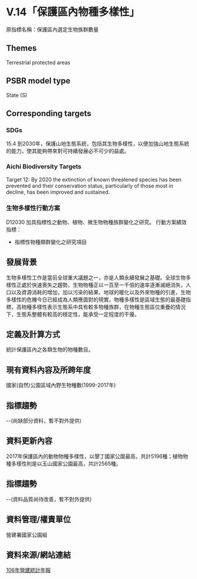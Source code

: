 # V.14「保護區內物種多樣性」
原指標名稱：保護區內選定生物族群數量
<script type="text/javascript" src="http://cdn.mathjax.org/mathjax/latest/MathJax.js?config=TeX-AMS-MML_HTMLorMML"></script>

## Themes
Terrestrial protected areas
## PSBR model type
State (S)
## Corresponding targets
### SDGs
15.4 到2030年，保護山地生態系統，包括其生物多樣性，以便加強山地生態系統的能力，使其能夠帶來對可持續發展必不可少的益處。
### Aichi Biodiversity Targets
Target 12: By 2020 the extinction of known threatened species has been prevented and their conservation status, particularly of those most in decline, has been improved and sustained.
### 生物多樣性行動方案
D12030 加具指標性之動物、植物、微生物物種族群變化之研究。 行動方案績效指標：
* 指標性物種類群變化之研究項目
## 發展背景
生物多樣性工作是當前全球重大議題之一，亦是人類永續發展之基礎。全球生物多樣性正處於快速喪失之趨勢，生物物種正以一百至一千倍的速率逐漸滅絕消失，人口以及資源消耗的增加，加以污染的結果、地球的暖化以及外來物種的引進，生物多樣性的危機今日已經成為人類應面對的現實。物種多樣性是區域生態的最基礎指標，高物種多樣性表示生態系中具有較多物種族群，在物種生態區位重疊的情況下，生態系整體有較高的穩定性，能承受一定程度的干擾。
## 定義及計算方式
統計保護區內之各類生物的物種數目。
## 現有資料內容及所跨年度
國家(自然)公園區域內野生物種數(1999-2017年)
## 指標趨勢
--(尚缺部分資料，暫不對外提供)
## 資料更新內容
2017年保護區內的動物物種多樣性，以墾丁國家公園最高，共計5196種；植物物種多樣性則是以玉山國家公園最高，共計2565種。
## 指標趨勢
--(資料品質尚待改善，暫不對外提供)
## 資料管理/權責單位
營建署國家公園組
## 資料來源/網站連結
[106年營建統計年報](https://www.cpami.gov.tw/政府資訊公開/主動公開資訊/施政計畫業務統計及研究報告/營建統計資訊/33361-106年營建統計年報.html)